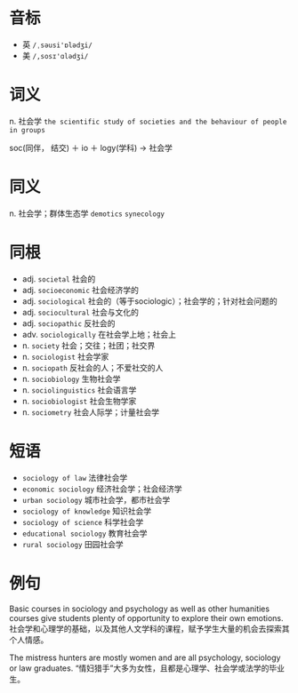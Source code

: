 # 音标

- 英 `/ˌsəusi'ɒlədʒi/`
- 美 `/,sosɪ'ɑlədʒi/`

# 词义

n. 社会学
`the scientific study of societies and the behaviour of people in groups`



soc(同伴， 结交) ＋ io ＋ logy(学科) → 社会学

# 同义

n. 社会学；群体生态学
`demotics` `synecology`

# 同根

- adj. `societal` 社会的
- adj. `socioeconomic` 社会经济学的
- adj. `sociological` 社会的（等于sociologic）；社会学的；针对社会问题的
- adj. `sociocultural` 社会与文化的
- adj. `sociopathic` 反社会的
- adv. `sociologically` 在社会学上地；社会上
- n. `society` 社会；交往；社团；社交界
- n. `sociologist` 社会学家
- n. `sociopath` 反社会的人；不爱社交的人
- n. `sociobiology` 生物社会学
- n. `sociolinguistics` 社会语言学
- n. `sociobiologist` 社会生物学家
- n. `sociometry` 社会人际学；计量社会学

# 短语

- `sociology of law` 法律社会学
- `economic sociology` 经济社会学；社会经济学
- `urban sociology` 城市社会学，都市社会学
- `sociology of knowledge` 知识社会学
- `sociology of science` 科学社会学
- `educational sociology` 教育社会学
- `rural sociology` 田园社会学

# 例句

Basic courses in sociology and psychology as well as other humanities courses give students plenty of opportunity to explore their own emotions.
社会学和心理学的基础，以及其他人文学科的课程，赋予学生大量的机会去探索其个人情感。

The mistress hunters are mostly women and are all psychology, sociology or law graduates.
“情妇猎手”大多为女性，且都是心理学、社会学或法学的毕业生。


